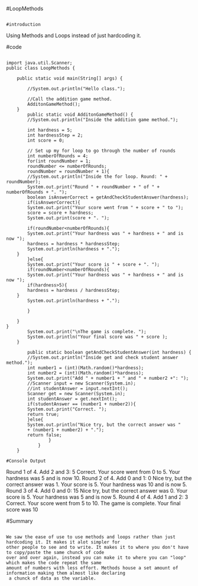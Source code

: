 #LoopMethods 
``` 

#introduction
```
Using Methods and Loops instead of just hardcoding it.


#code
```

import java.util.Scanner;
public class LoopMethods {

	public static void main(String[] args) {

		//System.out.println("Hello class.");
				
		//Call the addition game method.
		AdditonGameMethod();
	}
		public static void AdditonGameMethod() {
		//System.out.println("Inside the addition game method.");
				
		int hardness = 5;
		int hardnessStep = 2;
		int score = 0;
				
		// Set up my for loop to go through the number of rounds
		int numberOfRounds = 4;
		for(int roundNumber = 1; 
		roundNumber <= numberOfRounds;  
		roundNumber = roundNumber + 1){
		//System.out.println("Inside the for loop. Round: " + roundNumber);
		System.out.print("Round " + roundNumber + " of " + numberOfRounds + ". ");
		boolean isAnswerCorrect = getAndCheckStudentAnswer(hardness);
		if(isAnswerCorrect){
		System.out.print("Your score went from " + score + " to ");
		score = score + hardness;
		System.out.print(score + ". ");
						
		if(roundNumber<numberOfRounds){
		System.out.print("Your hardness was " + hardness + " and is now ");
		hardness = hardness * hardnessStep;
		System.out.println(hardness + ".");
	}
		}else{
		System.out.print("Your score is " + score + ". ");
		if(roundNumber<numberOfRounds){
		System.out.print("Your hardness was " + hardness + " and is now ");
		if(hardness>5){
		hardness = hardness / hardnessStep;
	}
		System.out.println(hardness + ".");
							
		}
						
	}
}
		System.out.print("\nThe game is complete. ");
		System.out.println("Your final score was " + score );
	}
			
		public static boolean getAndCheckStudentAnswer(int hardness) {
		//System.out.println("Inside get and check student answer method.");
		int number1 = (int)(Math.random()*hardness);
		int number2 = (int)(Math.random()*hardness);
		System.out.print("Add " + number1 + " and " + number2 +": ");
		//Scanner input = new Scanner(System.in);
		//int studentAnswer = input.nextInt();
		Scanner get = new Scanner(System.in);
		int studentAnswer = get.nextInt();
		if(studentAnswer == (number1 + number2)){
		System.out.print("Correct. ");
		return true;
		}else{
		System.out.println("Nice try, but the correct answer was " 
		+ (number1 + number2) + ".");
		return false;
				}
			}
	}

#Console Output
```

Round 1 of 4. Add 2 and 3: 5
Correct. Your score went from 0 to 5. Your hardness was 5 and is now 10.
Round 2 of 4. Add 0 and 1: 0
Nice try, but the correct answer was 1.
Your score is 5. Your hardness was 10 and is now 5.
Round 3 of 4. Add 0 and 0: 15
Nice try, but the correct answer was 0.
Your score is 5. Your hardness was 5 and is now 5.
Round 4 of 4. Add 1 and 2: 3
Correct. Your score went from 5 to 10. 
The game is complete. Your final score was 10

#Summary
```

We saw the ease of use to use methods and loops rather than just hardcoding it. It makes it alot simpler for 
other people to see and to write. It makes it to where you don't have to copy/paste the same chunck of code 
over and over again, instead you can make it to where you can "loop" which makes the code repeat the same 
amount of numbers with less effort. Methods house a set amount of information making them almost like declaring
 a chunck of data as the variable.